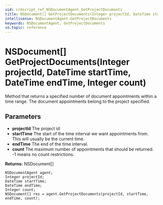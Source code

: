 ```yaml
---
uid: crmscript_ref_NSDocumentAgent_GetProjectDocuments
title: NSDocument[] GetProjectDocuments(Integer projectId, DateTime startTime, DateTime endTime, Integer count)
intellisense: NSDocumentAgent.GetProjectDocuments
keywords: NSDocumentAgent, GetProjectDocuments
so.topic: reference
---
```


# NSDocument[] GetProjectDocuments(Integer projectId, DateTime startTime, DateTime endTime, Integer count)

Method that returns a specified number of document appointments within a time range. The document appointments belong to the project specified. 

## Parameters

* **projectId** The project id
* **startTime** The start of the time interval we want appointments from. This will usually be the current time.
* **endTime** The end of the time interval.
* **count** The maximum number of appointments that should be returned. -1 means no count restrictions.

**Returns:** NSDocument[]

```crmscript
NSDocumentAgent agent;
Integer projectId;
DateTime startTime;
DateTime endTime;
Integer count;
NSDocument[] res = agent.GetProjectDocuments(projectId, startTime, endTime, count);
```

